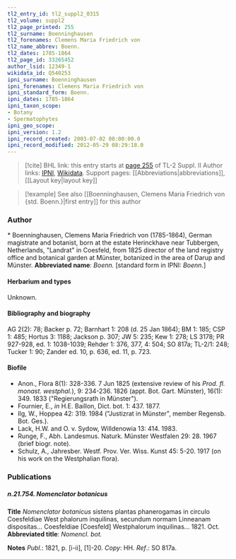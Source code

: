 ```yaml
---
tl2_entry_id: tl2_suppl2_0315
tl2_volume: suppl2
tl2_page_printed: 255
tl2_surname: Boenninghausen
tl2_forenames: Clemens Maria Friedrich von
tl2_name_abbrev: Boenn.
tl2_dates: 1785-1864
tl2_page_id: 33265452
author_lsid: 12349-1
wikidata_id: Q540253
ipni_surname: Boenninghausen
ipni_forenames: Clemens Maria Friedrich von
ipni_standard_form: Boenn.
ipni_dates: 1785-1864
ipni_taxon_scope: 
- Botany
- Spermatophytes
ipni_geo_scope: 
ipni_version: 1.2
ipni_record_created: 2003-07-02 00:00:00.0
ipni_record_modified: 2012-05-29 08:29:18.0
---
```


> [!cite] BHL link: this entry starts at [page 255](https://www.biodiversitylibrary.org/page/33265452) of TL-2 Suppl. II
> Author links: [IPNI](https://www.ipni.org/a/12349-1), [Wikidata](https://www.wikidata.org/wiki/Q540253). Support pages: [[Abbreviations|abbreviations]], [[Layout key|layout key]]

> [!example] See also [[Boenninghausen, Clemens Maria Friedrich von {std. Boenn.}|first entry]] for this author

### Author

\* Boenninghausen, Clemens Maria Friedrich von (1785-1864), German magistrate and botanist, born at the estate Herinckhave near Tubbergen, Netherlands, "Landrat" in Coesfeld, from 1825 director of the land registry office and botanical garden at Münster, botanized in the area of Darup and Münster. 
**Abbreviated name**: *Boenn.* \[standard form in IPNI: *Boenn.*\]

#### Herbarium and types

Unknown.

#### Bibliography and biography

AG 2(2): 78; Backer p. 72; Barnhart 1: 208 (d. 25 Jan 1864); BM 1: 185; CSP 1: 485; Hortus 3: 1188; Jackson p. 307; JW 5: 235; Kew 1: 278; LS 3178; PR 927-928, ed. 1: 1038-1039; Rehder 1: 376, 377, 4: 504; SO 817a; TL-2/1: 248; Tucker 1: 90; Zander ed. 10, p. 636, ed. 11, p. 723.

#### Biofile

- Anon., Flora 8(1): 328-336. 7 Jun 1825 (extensive review of his *Prod. fl. monast. westphal.*), 9: 234-236. 1826 (appt. Bot. Gart. Münster), 16(1): 349. 1833 ("Regierungsrath in Münster").
- Fournier, E., *in* H.E. Baillon, Dict. bot. 1: 437. 1877.
- Ilg, W., Hoppea 42: 319. 1984 ("Justizrat in Münster", member Regensb. Bot. Ges.).
- Lack, H.W. and O. v. Sydow, Willdenowia 13: 414. 1983.
- Runge, F., Abh. Landesmus. Naturk. Münster Westfalen 29: 28. 1967 (brief biogr. note).
- Schulz, A., Jahresber. Westf. Prov. Ver. Wiss. Kunst 45: 5-20. 1917 (on his work on the Westphalian flora).

### Publications

##### n.21.754. Nomenclator botanicus

**Title**
*Nomenclator botanicus* sistens plantas phanerogamas in circulo Coesfeldiae West phalorum inquilinas, secundum normam Linneanam dispositas... Coesfeldiae \[Coesfeld\] Westphalorum inquilinas... 1821. Oct.
**Abbreviated title**: *Nomencl. bot.*

**Notes**
*Publ*.: 1821, p. \[i-ii\], \[1\]-20. *Copy*: HH.
*Ref*.: SO 817a.


